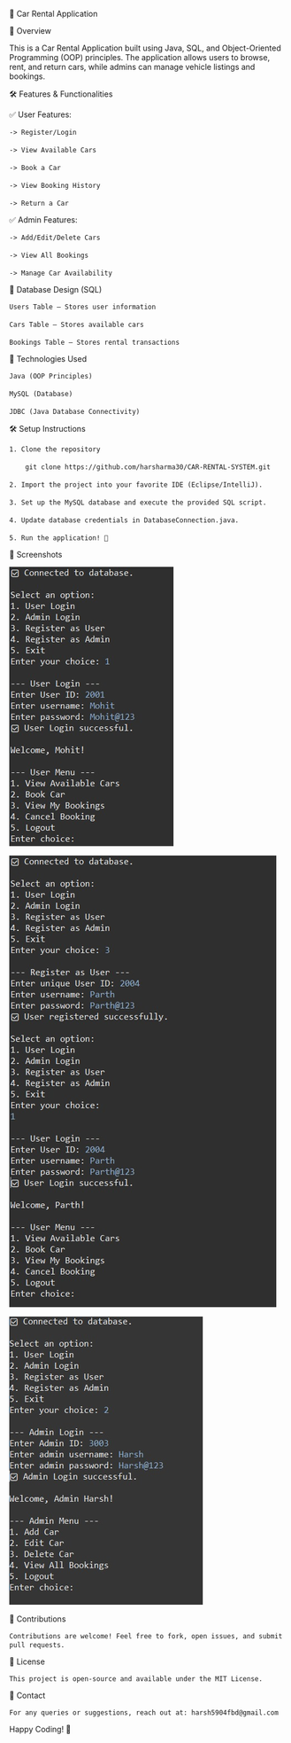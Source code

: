 🚗 Car Rental Application

📌 Overview

This is a Car Rental Application built using Java, SQL, and Object-Oriented Programming (OOP) principles. The application allows users to browse, rent, and return cars, while admins can manage vehicle listings and bookings.

🛠️ Features & Functionalities

✅ User Features:

    -> Register/Login
    
    -> View Available Cars
    
    -> Book a Car
    
    -> View Booking History
    
    -> Return a Car

✅ Admin Features:

    -> Add/Edit/Delete Cars
    
    -> View All Bookings
    
    -> Manage Car Availability


💾 Database Design (SQL)
    
    Users Table – Stores user information
    
    Cars Table – Stores available cars
    
    Bookings Table – Stores rental transactions

🚀 Technologies Used

    Java (OOP Principles)
    
    MySQL (Database)
    
    JDBC (Java Database Connectivity)

🛠️ Setup Instructions

    1. Clone the repository
    
        git clone https://github.com/harsharma30/CAR-RENTAL-SYSTEM.git
    
    2. Import the project into your favorite IDE (Eclipse/IntelliJ).
    
    3. Set up the MySQL database and execute the provided SQL script.
    
    4. Update database credentials in DatabaseConnection.java.
    
    5. Run the application! 🚀

📸 Screenshots

 ![Screenshot 2024-08-02 231401](https://github.com/harsharma30/CAR-RENTAL-SYSTEM/blob/18e6a501d35b172cfdbef7f864083ee4296f23d2/Images/WhatsApp%20Image%202025-02-14%20at%2009.28.06_aa3d31ff.jpg)
    
![Screenshot 2024-08-02 231401](https://github.com/harsharma30/CAR-RENTAL-SYSTEM/blob/18e6a501d35b172cfdbef7f864083ee4296f23d2/Images/WhatsApp%20Image%202025-02-14%20at%2009.33.10_e14e3611.jpg)
    
![Screenshot 2024-08-02 231401](https://github.com/harsharma30/CAR-RENTAL-SYSTEM/blob/18e6a501d35b172cfdbef7f864083ee4296f23d2/Images/WhatsApp%20Image%202025-02-14%20at%2009.34.56_f24d3d9e.jpg)


🤝 Contributions

    Contributions are welcome! Feel free to fork, open issues, and submit pull requests.



📜 License

    This project is open-source and available under the MIT License.



📩 Contact

    For any queries or suggestions, reach out at: harsh5904fbd@gmail.com

Happy Coding! 🚀

